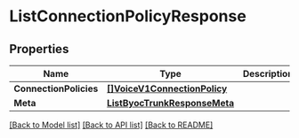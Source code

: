 # ListConnectionPolicyResponse

## Properties

Name | Type | Description | Notes
------------ | ------------- | ------------- | -------------
**ConnectionPolicies** | [**[]VoiceV1ConnectionPolicy**](voice.v1.connection_policy.md) |  | [optional] 
**Meta** | [**ListByocTrunkResponseMeta**](ListByocTrunkResponse_meta.md) |  | [optional] 

[[Back to Model list]](../README.md#documentation-for-models) [[Back to API list]](../README.md#documentation-for-api-endpoints) [[Back to README]](../README.md)


